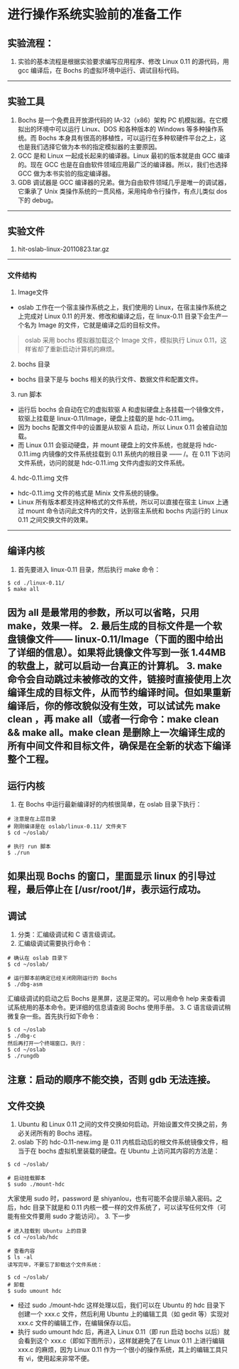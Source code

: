 # 进行操作系统实验前的准备工作

## 实验流程：
1. 实验的基本流程是根据实验要求编写应用程序、修改 Linux 0.11 的源代码，用 gcc 编译后，在 Bochs 的虚拟环境中运行、调试目标代码。
---
## 实验工具
1. Bochs 是一个免费且开放源代码的 IA-32（x86）架构 PC 机模拟器。在它模拟出的环境中可以运行 Linux、DOS 和各种版本的 Windows 等多种操作系统。而 Bochs 本身具有很高的移植性，可以运行在多种软硬件平台之上，这也是我们选择它做为本书的指定模拟器的主要原因。
2. GCC 是和 Linux 一起成长起来的编译器。Linux 最初的版本就是由 GCC 编译的。现在 GCC 也是在自由软件领域应用最广泛的编译器。所以，我们也选择 GCC 做为本书实验的指定编译器。
3. GDB 调试器是 GCC 编译器的兄弟。做为自由软件领域几乎是唯一的调试器，它秉承了 Unix 类操作系统的一贯风格，采用纯命令行操作，有点儿类似 dos 下的 debug。
---
## 实验文件
1. hit-oslab-linux-20110823.tar.gz
---
### 文件结构
1. Image文件
- oslab 工作在一个宿主操作系统之上，我们使用的 Linux，在宿主操作系统之上完成对 Linux 0.11 的开发、修改和编译之后，在 linux-0.11 目录下会生产一个名为 Image 的文件，它就是编译之后的目标文件。
> oslab 采用 bochs 模拟器加载这个 Image 文件，模拟执行 Linux 0.11，这样省却了重新启动计算机的麻烦。
2. bochs 目录
- bochs 目录下是与 bochs 相关的执行文件、数据文件和配置文件。
3. run 脚本
- 运行后 bochs 会自动在它的虚拟软驱 A 和虚拟硬盘上各挂载一个镜像文件，软驱上挂载是 linux-0.11/Image，硬盘上挂载的是 hdc-0.11.img。
- 因为 bochs 配置文件中的设置是从软驱 A 启动，所以 Linux 0.11 会被自动加载。
- 而 Linux 0.11 会驱动硬盘，并 mount 硬盘上的文件系统，也就是将 hdc-0.11.img 内镜像的文件系统挂载到 0.11 系统内的根目录 —— /。在 0.11 下访问文件系统，访问的就是 hdc-0.11.img 文件内虚拟的文件系统。
4. hdc-0.11.img 文件
- hdc-0.11.img 文件的格式是 Minix 文件系统的镜像。
- Linux 所有版本都支持这种格式的文件系统，所以可以直接在宿主 Linux 上通过 mount 命令访问此文件内的文件，达到宿主系统和 bochs 内运行的 Linux 0.11 之间交换文件的效果。
---
## 编译内核
1. 首先要进入 linux-0.11 目录，然后执行 make 命令：
```
$ cd ./linux-0.11/
$ make all
```
因为 all 是最常用的参数，所以可以省略，只用 make，效果一样。
2. 最后生成的目标文件是一个软盘镜像文件—— linux-0.11/Image（下面的图中给出了详细的信息）。如果将此镜像文件写到一张 1.44MB 的软盘上，就可以启动一台真正的计算机。
3. make 命令会自动跳过未被修改的文件，链接时直接使用上次编译生成的目标文件，从而节约编译时间。但如果重新编译后，你的修改貌似没有生效，可以试试先 make clean ，再 make all（或者一行命令：make clean && make all。make clean 是删除上一次编译生成的所有中间文件和目标文件，确保是在全新的状态下编译整个工程。
---
## 运行内核
1. 在 Bochs 中运行最新编译好的内核很简单，在 oslab 目录下执行：
```
# 注意是在上层目录
# 刚刚编译是在 oslab/linux-0.11/ 文件夹下
$ cd ~/oslab/

# 执行 run 脚本
$ ./run
```
如果出现 Bochs 的窗口，里面显示 linux 的引导过程，最后停止在 [/usr/root/]#，表示运行成功。
---
## 调试
1. 分类：汇编级调试和 C 语言级调试。
2. 汇编级调试需要执行命令：
```
# 确认在 oslab 目录下
$ cd ~/oslab/

# 运行脚本前确定已经关闭刚刚运行的 Bochs
$ ./dbg-asm
```
汇编级调试的启动之后 Bochs 是黑屏，这是正常的。可以用命令 help 来查看调试系统用的基本命令。更详细的信息请查阅 Bochs 使用手册。
3. C 语言级调试稍微复杂一些。首先执行如下命令：
```
$ cd ~/oslab
$ ./dbg-c
然后再打开一个终端窗口，执行：
$ cd ~/oslab
$ ./rungdb
```
注意：启动的顺序不能交换，否则 gdb 无法连接。
---
## 文件交换
1. Ubuntu 和 Linux 0.11 之间的文件交换如何启动。开始设置文件交换之前，务必关闭所有的 Bochs 进程。
2. oslab 下的 hdc-0.11-new.img 是 0.11 内核启动后的根文件系统镜像文件，相当于在 bochs 虚拟机里装载的硬盘。在 Ubuntu 上访问其内容的方法是：
```
$ cd ~/oslab/

# 启动挂载脚本
$ sudo ./mount-hdc
```
大家使用 sudo 时，password 是 shiyanlou，也有可能不会提示输入密码。之后，hdc 目录下就是和 0.11 内核一模一样的文件系统了，可以读写任何文件（可能有些文件要用 sudo 才能访问）。
3. 下一步
```
# 进入挂载到 Ubuntu 上的目录
$ cd ~/oslab/hdc

# 查看内容
$ ls -al
读写完毕，不要忘了卸载这个文件系统：

$ cd ~/oslab/
# 卸载
$ sudo umount hdc
```
- 经过 sudo ./mount-hdc 这样处理以后，我们可以在 Ubuntu 的 hdc 目录下创建一个 xxx.c 文件，然后利用 Ubuntu 上的编辑工具（如 gedit 等）实现对 xxx.c 文件的编辑工作，在编辑保存以后。
- 执行 sudo umount hdc 后，再进入 Linux 0.11（即 run 启动 bochs 以后）就会看到这个 xxx.c（即如下图所示），这样就避免了在 Linux 0.11 上进行编辑 xxx.c 的麻烦，因为 Linux 0.11 作为一个很小的操作系统，其上的编辑工具只有 vi，使用起来非常不便。